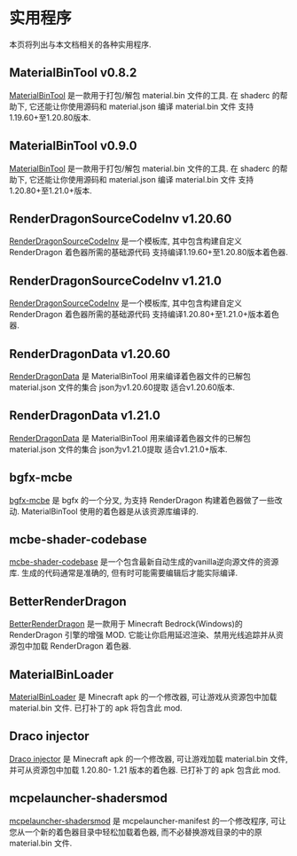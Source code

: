 # 实用程序

本页将列出与本文档相关的各种实用程序.


## MaterialBinTool v0.8.2

[MaterialBinTool](https://github.com/ddf8196/MaterialBinTool) 是一款用于打包/解包 material.bin 文件的工具.
在 shaderc 的帮助下, 它还能让你使用源码和 material.json 编译 material.bin 文件 支持1.19.60+至1.20.80版本.


## MaterialBinTool v0.9.0

[MaterialBinTool](https://github.com/lonelyang/MaterialBinTool) 是一款用于打包/解包 material.bin 文件的工具.
在 shaderc 的帮助下, 它还能让你使用源码和 material.json 编译 material.bin 文件 支持1.20.80+至1.21.0+版本.


## RenderDragonSourceCodeInv v1.20.60

[RenderDragonSourceCodeInv](https://github.com/SurvivalApparatusCommunication/RenderDragonSourceCodeInv) 是一个模板库, 其中包含构建自定义 RenderDragon 着色器所需的基础源代码 支持编译1.19.60+至1.20.80版本着色器.


## RenderDragonSourceCodeInv v1.21.0

[RenderDragonSourceCodeInv](https://github.com/lonelyang/RenderDragonSourceCodeInv) 是一个模板库, 其中包含构建自定义 RenderDragon 着色器所需的基础源代码 支持编译1.20.80+至1.21.0+版本着色器.


## RenderDragonData v1.20.60

[RenderDragonData](https://github.com/ddf8196/RenderDragonData) 是 MaterialBinTool 用来编译着色器文件的已解包 material.json 文件的集合 json为v1.20.60提取 适合v1.20.60版本.


## RenderDragonData v1.21.0

[RenderDragonData](https://github.com/lonelyang/RenderDragonData) 是 MaterialBinTool 用来编译着色器文件的已解包 material.json 文件的集合 json为v1.21.0提取 适合v1.21.0+版本.


## bgfx-mcbe

[bgfx-mcbe](https://github.com/ddf8196/bgfx-mcbe) 是 bgfx 的一个分叉, 为支持 RenderDragon 构建着色器做了一些改动.
MaterialBinTool 使用的着色器是从该资源库编译的.


## mcbe-shader-codebase

[mcbe-shader-codebase](https://github.com/Veka0/mcbe-shader-codebase) 是一个包含最新自动生成的vanilla逆向源文件的资源库.
生成的代码通常是准确的, 但有时可能需要编辑后才能实际编译.


## BetterRenderDragon

[BetterRenderDragon](https://github.com/ddf8196/BetterRenderDragon) 是一款用于 Minecraft Bedrock(Windows)的 RenderDragon 引擎的增强 MOD.
它能让你启用延迟渲染、禁用光线追踪并从资源包中加载 RenderDragon 着色器.


## MaterialBinLoader

[MaterialBinLoader](https://github.com/ddf8196/MaterialBinLoader) 是 Minecraft apk 的一个修改器, 可让游戏从资源包中加载 material.bin 文件.
已打补丁的 apk 将包含此 mod.


## Draco injector

[Draco injector](https://github.com/mcbegamerxx954/draco-injector) 是 Minecraft apk 的一个修改器, 可让游戏加载 material.bin 文件, 并可从资源包中加载 1.20.80- 1.21 版本的着色器.
已打补丁的 apk 包含此 mod.


## mcpelauncher-shadersmod

[mcpelauncher-shadersmod](https://github.com/GameParrot/mcpelauncher-shadersmod) 是 mcpelauncher-manifest 的一个修改程序, 可让您从一个新的着色器目录中轻松加载着色器, 而不必替换游戏目录的中的原 material.bin 文件.
